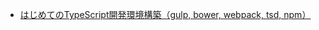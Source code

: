 - [はじめてのTypeScript開発環境構築（gulp, bower, webpack, tsd, npm） ](http://kuroeveryday.blogspot.jp/2015/05/typescript-development.html)
